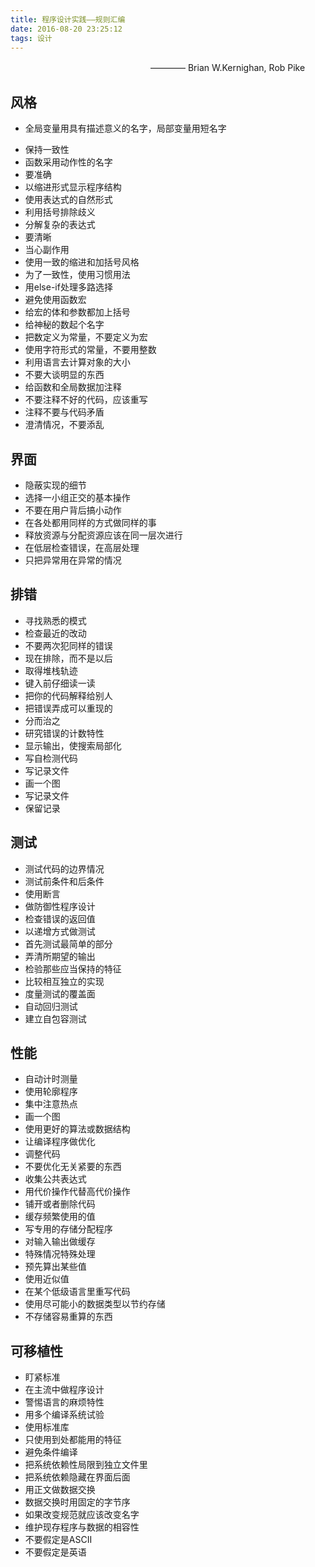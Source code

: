 ```yaml
---
title: 程序设计实践——规则汇编
date: 2016-08-20 23:25:12
tags: 设计
---
```

　　　　　　　　　　　　　　　　———— Brian W.Kernighan, Rob Pike

## 风格
* 全局变量用具有描述意义的名字，局部变量用短名字
<!--more-->
* 保持一致性
* 函数采用动作性的名字
* 要准确
* 以缩进形式显示程序结构
* 使用表达式的自然形式
* 利用括号排除歧义
* 分解复杂的表达式
* 要清晰
* 当心副作用
* 使用一致的缩进和加括号风格
* 为了一致性，使用习惯用法
* 用else-if处理多路选择
* 避免使用函数宏
* 给宏的体和参数都加上括号
* 给神秘的数起个名字
* 把数定义为常量，不要定义为宏
* 使用字符形式的常量，不要用整数
* 利用语言去计算对象的大小
* 不要大谈明显的东西
* 给函数和全局数据加注释
* 不要注释不好的代码，应该重写
* 注释不要与代码矛盾
* 澄清情况，不要添乱

## 界面

* 隐蔽实现的细节
* 选择一小组正交的基本操作
* 不要在用户背后搞小动作
* 在各处都用同样的方式做同样的事
* 释放资源与分配资源应该在同一层次进行
* 在低层检查错误，在高层处理
* 只把异常用在异常的情况

## 排错

* 寻找熟悉的模式
* 检查最近的改动
* 不要两次犯同样的错误
* 现在排除，而不是以后
* 取得堆栈轨迹
* 键入前仔细读一读
* 把你的代码解释给别人
* 把错误弄成可以重现的
* 分而治之
* 研究错误的计数特性
* 显示输出，使搜索局部化
* 写自检测代码
* 写记录文件
* 画一个图
* 写记录文件
* 保留记录

## 测试

* 测试代码的边界情况
* 测试前条件和后条件
* 使用断言
* 做防御性程序设计
* 检查错误的返回值
* 以递增方式做测试
* 首先测试最简单的部分
* 弄清所期望的输出
* 检验那些应当保持的特征
* 比较相互独立的实现
* 度量测试的覆盖面
* 自动回归测试
* 建立自包容测试

## 性能

* 自动计时测量
* 使用轮廓程序
* 集中注意热点
* 画一个图
* 使用更好的算法或数据结构
* 让编译程序做优化
* 调整代码
* 不要优化无关紧要的东西
* 收集公共表达式
* 用代价操作代替高代价操作
* 铺开或者删除代码
* 缓存频繁使用的值
* 写专用的存储分配程序
* 对输入输出做缓存
* 特殊情况特殊处理
* 预先算出某些值
* 使用近似值
* 在某个低级语言里重写代码
* 使用尽可能小的数据类型以节约存储
* 不存储容易重算的东西

## 可移植性

* 盯紧标准
* 在主流中做程序设计
* 警惕语言的麻烦特性
* 用多个编译系统试验
* 使用标准库
* 只使用到处都能用的特征
* 避免条件编译
* 把系统依赖性局限到独立文件里
* 把系统依赖隐藏在界面后面
* 用正文做数据交换
* 数据交换时用固定的字节序
* 如果改变规范就应该改变名字
* 维护现存程序与数据的相容性
* 不要假定是ASCII
* 不要假定是英语

